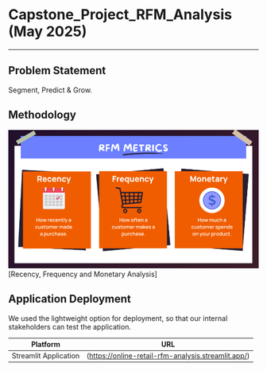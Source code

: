 # Capstone_Project_RFM_Analysis (May 2025)
---

## Problem Statement
Segment, Predict & Grow.


## Methodology
![Semantic description of image](assets/rfm_analysis.png "rfm")[Recency, Frequency and Monetary Analysis]


## Application Deployment

We used the lightweight option for deployment, so that our internal stakeholders can test the application.

| Platform                                        | URL                                                    |
|-------------------------------------------------|--------------------------------------------------------|
| Streamlit Application                           | (https://online-retail-rfm-analysis.streamlit.app/)    |
